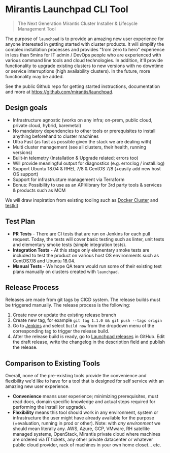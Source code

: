 # Mirantis Launchpad CLI Tool

> The Next Generation Mirantis Cluster Installer & Lifecycle Management Tool

The purpose of `launchpad` is to provide an amazing new user experience for anyone interested in getting started with cluster products. It will simplify the complex installation processes and provides "from zero to hero" experience in less than 5mins for IT admin / DevOps people who are experienced with various command line tools and cloud technologies. In addition, it'll provide functionality to upgrade existing clusters to new versions with no downtime or service interruptions (high availability clusters). In the future, more functionality may be added.

See the public Github repo for getting started instructions, documentation and more at https://github.com/mirantis/launchpad.

## Design goals

* Infrastructure agnostic (works on any infra; on-prem, public cloud, private cloud, hybrid, baremetal)
* No mandatory dependencies to other tools or prerequisites to install anything beforehand to cluster machines
* Ultra Fast (as fast as possible given the stack we are dealing with)
* Multi cluster management (see all clusters, their health, running versions)
* Built-in telemetry (Installation & Upgrade related; errors too)
* Will provide meaningful output for diagnostics (e.g. error.log / install.log)
* Support Ubuntu 18.04 & RHEL 7/8 & CentOS 7/8 (+easily add new host OS support)
* Support for infrastructure management via Terraform
* Bonus: Possibility to use as an API/library for 3rd party tools & services & products such as MCM

We will draw inspiration from existing tooling such as [Docker Cluster](https://github.com/Mirantis/cluster) and [testkit](https://github.com/Mirantis/testkit)

## Test Plan

* **PR Tests** - There are CI tests that are run on Jenkins for each pull request. Today, the tests will cover basic testing such as linter, unit tests and elementary smoke tests (simple integration tests).
* **Integration Tests** - At this stage only elementary smoke tests are included to test the product on various host OS environments such as CentOS7/8 and Ubuntu 18.04.
* **Manual Tests** - We hope QA team would run some of their existing test plans manually on clusters created with `launchpad`.

## Release Process

Releases are made from git tags by CICD system. The release builds must be triggered manually. The release process is the following:

1. Create new or update the existing release branch
2. Create new tag, for example `git tag 1.1.0 && git push --tags origin`
3. Go to [Jenkins](https://ci.docker.com/teams-orchestration/job/mcc/job/mcc/view/tags/) and select `Build now` from the dropdown menu of the corresponding tag to trigger the release build.
4. After the release build is ready, go to [Launchpad releases](https://github.com/Mirantis/launchpad/releases) in GitHub. Edit the draft release, write the changelog in the description field and publish the release.

## Comparison to Existing Tools

Overall, none of the pre-existing tools provide the convenience and flexibility we'd like to have for a tool that is designed for self service with an amazing new user experience.

* **Convenience** means user experience; minimizing prerequisites, must read docs, domain specific knowledge and actual steps required for performing the install (or upgrade).
* **Flexibility** means this tool should work in any environment, system or infrastructure the user might have already available for the purpose (=evaluation, running in prod or other). Note: with _any environment_ we should mean literally any. AWS, Azure, GCP, VMware, RH satellite managed systems, OpenStack, Mirantis private cloud where machines are ordered via IT tickets, any other private datacenter or whatever public cloud provider, rack of machines in your own home closet... etc.
